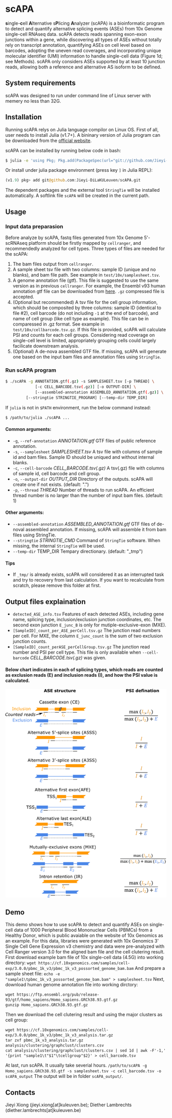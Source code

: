 # scAPA
**s**ingle-**c**ell **A**lternative s**P**licing **A**nalyzer (scAPA) is a bioinformatic program to detect and quantify alternative splicing events (ASEs) from 10x Genome single-cell RNAseq data. scAPA detects reads spanning exon-exon junctions within a gene, while discovering all types of ASEs without totally rely on transcript annotation, quantifying ASEs on cell level based on barcodes,  adopting the uneven read coverages, and incorporating unique molecular identifier (UMI) information to handle single-cell data (Figure 1d; see Methods). scAPA only considers ASEs supported by at least 10 junction reads, allowing both a reference and alternative AS isoform to be defined.

## System requirements
scAPA was designed to run under command line of Linux server with memery no less than 32G.

## Installation
Running scAPA relys on Julia language compilor on Linux OS. First of all, user needs to install Julia (v1.7+). A bininary version of Julia program can be downloaded from the [official website](https://julialang.org/downloads/).

scAPA can be installed by running below code in bash:
```bash
$ julia -e 'using Pkg; Pkg.add(PackageSpec(url="git://github.com/Jieyi-DiLaKULeuven/scAPA.git"))'
```
Or install under julia package environment (press key `]` in Julia REPL):
```julia
(v1.9) pkg> add git@github.com:Jieyi-DiLaKULeuven/scAPA.git
```
The dependent packages and the external tool `StringTie` will be installed automatically. A softlink file `scAPA` will be created in the current path.

## Usage
### Input data preparasion
Before analyze by scAPA, fastq files generated from 10x Genome 5'-scRNAseq platform should be firstly mapped by `cellranger`, and recommendedly analyzed for cell types. Three types of files are needed for the scAPA:
1. The bam files output from `cellranger`.
2. A sample sheet tsv file with two columns: sample ID (unique and no blanks), and bam file path. See example in `test/10x/samplesheet.tsv`.
3. A genome annotation file (gtf). This file is suggested to use the same version as in previous `cellranger`. For example, the Ensembl v93 human annotation gtf file can be downloaded from [here](https://ftp.ensembl.org/pub/release-93/gtf/homo_sapiens/Homo_sapiens.GRCh38.93.gtf.gz). `.gz` compressed file is accepted.
4. (Optional but recommended) A tsv file for the cell group information, which should be composited by three columns: sample ID (identical to file #2), cell barcode (do not including `-1` at the end of barcode), and name of cell group (like cell type as example). This file can be in comparessed in .gz format. See example in `test/10x/cellbarcode.tsv.gz`. If this file is provided, scAPA will calculate PSI and counts for each cell groups. Considering read coverage on single-cell level is limited, appropriately grouping cells could largely facilicate downstream analysis.
5. (Optional) A de-nova assembled GTF file. If missing, scAPA will generate one based on the input bam files and annotation files using `StringTie`.
### Run scAPA program
```bash
$ ./scAPA -g ANNOTATION.gtf(.gz) -s SAMPLESHEET.tsv [-p THREAD] \
      	     [-c CELL_BARCODE.tsv(.gz)] [-o OUTPUT-DIR] \
             [--assembled-annotation ASSEMBLED_ANNOTATION.gtf(.gz)] \
	     [--stringtie STRINGTIE_PROGRAM] [--temp-dir TEMP_DIR]
```
If `julia` is not in `$PATH` environment, run the below command instead:
```bash
$ /path/to/julia ./scAPA ...
```
#### Common arguments:
*  `-g`, `--ref-annotation` _ANNOTATION.gtf_ GTF files of public reference annotation.
*  `-s`, `--samplesheet` _SAMPLESHEET.tsv_
                        A tsv file with columns of sample id and bam files. Sample ID should be uniqued and without internal blanks.
*  `-c`, `--cell-barcode` _CELL_BARCODE.tsv(.gz)_
                        A tsv(.gz) file with columns of sample id, cell barcode and cell group.
*  `-o`, `--output-dir` _OUTPUT_DIR_ Directory of the outputs. scAPA will create one if not exists. (default: ".")
*  `-p`, `--thread` _THREAD_ Number of threads to run scAPA. An efficient thread number is no larger than the number of input bam files. (default: 1)
#### Other arguments:
*  `--assembled-annotation` _ASSEMBLED_ANNOTATION.gtf_  GTF files of de-noval assembled annotation. If missing, scAPA will assemble it from bam files using StringTie.
*  `--stringtie` _STRINGTIE_CMD_ Command of `StringTie` software. When missing, the internal `StringTie` will be used.
*  `--temp-dir` TEMP_DIR Tempary directionary. (default: "_tmp")
#### Tips
* If `_tmp/` is already exists, scAPA will considered it as an interrupted task and try to recovery from last calculation. If you want to recalculate from scratch, please remove this folder at first.
## Output files explaination
*  `detected_ASE_info.tsv` Features of each detected ASEs, including gene name, splicing type, inclusion/exclusion junction coordinates, etc. The second exon junction `E_junc_B` is only for mutiple-exclusive-exon (MXE).
*  `[SampleID]_count_per_ASE_perCell.tsv.gz`  The junction read numbers per cell. For MXE, the column `E_junc_count` is the sum of two exclusion junction counts.
*  `[SampleID]_count_perASE_perCellGroup.tsv.gz`  The junction read number and PSI per cell type. This file is only available when `--cell-barcode` _CELL_BARCODE.tsv(.gz)_ was given.
#### Below chart indicates in each of splicing types, which reads are counted as exclusion reads (E) and inclusion reads (I), and how the PSI value is calculated.
![](extdata/chart/bitmap.png)
## Demo
This demo shows how to use scAPA to detect and quantify ASEs on single-cell data of 1000 Peripheral Blood Mononuclear Cells (PBMCs) from a Healthy Donor, which is public avaiable on the website of 10x Genomics as an example. For this data, libraries were generated with 10x Genomics 3' Single Cell Gene Expression v3 chemistry and data were pre-analyzed with Cell Ranger version 3.0 for the aligned bam file and the cell clutering result.
First download example bam file of 10x single-cell data (4.5G) into working directory:
`wget https://cf.10xgenomics.com/samples/cell-exp/3.0.0/pbmc_1k_v3/pbmc_1k_v3_possorted_genome_bam.bam`
And prepare a sample sheet file:
`echo -e "sample1\tpbmc_1k_v3_possorted_genome_bam.bam" > samplesheet.tsv`
Next, download human genome annotation file into working dirctory:
```
wget https://ftp.ensembl.org/pub/release-93/gtf/homo_sapiens/Homo_sapiens.GRCh38.93.gtf.gz
gunzip Homo_sapiens.GRCh38.93.gtf.gz
```
Then we download the cell clutering result and using the major clusters as cell group:
```
wget https://cf.10xgenomics.com/samples/cell-exp/3.0.0/pbmc_1k_v3/pbmc_1k_v3_analysis.tar.gz
tar zxf pbmc_1k_v3_analysis.tar.gz analysis/clustering/graphclust/clusters.csv
cat analysis/clustering/graphclust/clusters.csv | sed 1d | awk -F'-1,' '{print "sample1\t"$1"\tcellgroup"$2}' > cell_barcode.tsv
```
At last, run scAPA. It usually take severial hours.
`/path/to/scAPA -g Homo_sapiens.GRCh38.93.gtf -s samplesheet.tsv -c cell_barcode.tsv -o scAPA_output`
The output will be in folder `scAPA_output/`.
## Contacts
Jieyi Xiong (jieyi.xiong[at]kuleuven.be); Diether Lambrechts (diether.lambrechts[at]kuleuven.be)
